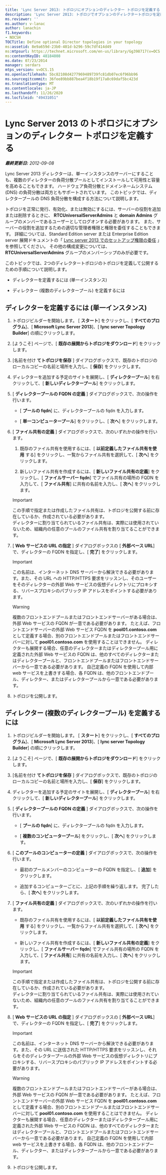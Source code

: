 ```yaml
---
title: 'Lync Server 2013: トポロジにオプションのディレクター トポロジを定義する'
description: 'Lync Server 2013: トポロジでオプションのディレクタートポロジを定義します。'
ms.reviewer: ''
ms.author: v-lanac
author: lanachin
f1.keywords:
- NOCSH
TOCTitle: Define optional Director topologies in your topology
ms:assetid: 8e9a659d-23b0-401d-b296-59c7df414d49
ms:mtpsurl: https://technet.microsoft.com/en-us/library/Gg398717(v=OCS.15)
ms:contentKeyID: 48184808
ms.date: 07/23/2014
manager: serdars
mtps_version: v=OCS.15
ms.openlocfilehash: 5bc82108d4277969489739fc81db07ec6f96bb96
ms.sourcegitcommit: 36fee89bb887bea4f18b19f17a8c69daf5bc423d
ms.translationtype: MT
ms.contentlocale: ja-JP
ms.lasthandoff: 11/26/2020
ms.locfileid: "49431051"
---
```

# <a name="define-optional-director-topologies-in-your-topology-for-lync-server-2013"></a>Lync Server 2013 のトポロジにオプションのディレクター トポロジを定義する

<div data-xmlns="http://www.w3.org/1999/xhtml">

<div class="topic" data-xmlns="http://www.w3.org/1999/xhtml" data-msxsl="urn:schemas-microsoft-com:xslt" data-cs="https://msdn.microsoft.com/">

<div data-asp="https://msdn2.microsoft.com/asp">



</div>

<div id="mainSection">

<div id="mainBody">

<span> </span>

_**最終更新日:** 2012-09-08_

Lync Server 2013 ディレクターは、単一インスタンスのサーバーにすることも、複数のディレクターの負荷分散プールとしてインストールして可用性と容量を高めることもできます。 ハードウェア負荷分散とドメインネームシステム (DNS) の負荷分散は両方ともサポートされています。 このトピックでは、ディレクタープールの DNS 負荷分散を構成する方法について説明します。

トポロジを正常に発行、有効化、または無効にするには、サーバーの役割を追加または削除するときに、 **RTCUniversalServerAdmins** と **domain Admins** グループのメンバーであるユーザーとしてログオンする必要があります。 また、サーバーの役割を追加するための適切な管理者権限と権限を委任することもできます。 詳細については、Standard Edition server または Enterprise Edition server 展開ドキュメントの「 [Lync server 2013 でのセットアップ権限の委任](lync-server-2013-delegate-setup-permissions.md) 」を参照してください。 その他の構成変更については、 **RTCUniversalServerAdmins** グループのメンバーシップのみが必要です。

このトピックでは、2つのディレクタートポロジのトポロジを定義して公開するための手順について説明します。

  - ディレクターを定義するには (単一インスタンス)

  - ディレクター (複数のディレクタープール) を定義するには

<div>

## <a name="to-define-the-director-single-instance"></a>ディレクターを定義するには (単一インスタンス)

1.  トポロジビルダーを開始します。 [ **スタート**] をクリックし、[ **すべてのプログラム**]、[ **Microsoft Lync Server 2013**]、[ **lync server Topology Builder**] の順にクリックします。

2.  [ようこそ] ページで、[ **既存の展開からトポロジをダウンロード**] をクリックします。

3.  [名前を付け **てトポロジを保存** ] ダイアログボックスで、既存のトポロジのローカルコピーの名前と場所を入力し、[ **保存**] をクリックします。

4.  ディレクターを追加する予定のサイトを展開し、[ **ディレクタープール**] を右クリックして、[ **新しいディレクタープール**] をクリックします。

5.  [ **ディレクタープールの FQDN の定義** ] ダイアログボックスで、次の操作を行います。
    
      - [ **プールの fqdn**] に、ディレクタープールの fqdn を入力します。
    
      - [ **単一コンピュータープール**] をクリックし、[ **次へ**] をクリックします。

6.  [ **ファイル共有の定義** ] ダイアログボックスで、次のいずれかの操作を行います。
    
    1.  既存のファイル共有を使用するには、[ **以前定義したファイル共有を使用** する] をクリックし、一覧からファイル共有を選択して、[ **次へ**] をクリックします。
    
    2.  新しいファイル共有を作成するには、[ **新しいファイル共有の定義**] をクリックし、[ **ファイルサーバー fqdn**] でファイル共有の場所の FQDN を入力して、[ **ファイル共有**] に共有の名前を入力し、[ **次へ**] をクリックします。
    
    <div>
    

    > [!IMPORTANT]  
    > この手順で指定または作成したファイル共有は、トポロジを公開する前に存在しているか、作成されている必要があります。<BR>ディレクターに割り当てられているファイル共有は、実際には使用されていないため、組織内の任意のプールのファイル共有を割り当てることができます。

    
    </div>

7.  [ **Web サービスの URL の指定** ] ダイアログボックスの [ **外部ベース URL**] で、ディレクターの FQDN を指定し、[ **完了**] をクリックします。
    
    <div>
    

    > [!IMPORTANT]  
    > この名前は、インターネット DNS サーバーから解決できる必要があります。また、その URL への HTTP/HTTPS 要求をリッスンし、そのユーザーをそのディレクターの外部 Web サービスの仮想ディレクトリにプロキシする、リバースプロキシのパブリック IP アドレスをポイントする必要があります。

    
    </div>
    
    <div>
    

    > [!WARNING]  
    > 複数のフロントエンドプールまたはフロントエンドサーバーがある場合は、外部 Web サービスの FQDN が一意である必要があります。 たとえば、フロントエンドサーバーの外部 Web サービス FQDN を <STRONG>pool01.contoso.com</STRONG>として定義する場合、別のフロントエンドプールまたはフロントエンドサーバーに対して <STRONG>pool01.contoso.com</STRONG> を使用することはできません。 ディレクターも展開する場合、任意のディレクターまたはディレクタープール用に定義された外部 Web サービスの FQDN は、他のすべてのディレクターまたはディレクタープールと、フロントエンドプールまたはフロントエンドサーバーから一意である必要があります。 自己定義の FQDN を使用して内部 web サービスを上書きする場合、各 FQDN は、他のフロントエンドプール、ディレクター、またはディレクタープールから一意である必要があります。

    
    </div>

8.  トポロジを公開します。

</div>

<div>

## <a name="to-define-the-director-multiple-director-pool"></a>ディレクター (複数のディレクタープール) を定義するには

1.  トポロジビルダーを開始します。 [ **スタート**] をクリックし、[ **すべてのプログラム**]、[ **Microsoft Lync Server 2013**]、[ **lync server Topology Builder**] の順にクリックします。

2.  [ようこそ] ページで、[ **既存の展開からトポロジをダウンロード**] をクリックします。

3.  [名前を付け **てトポロジを保存** ] ダイアログボックスで、既存のトポロジのローカルコピーの名前と場所を入力し、[ **保存**] をクリックします。

4.  ディレクターを追加する予定のサイトを展開し、[ **ディレクタープール**] を右クリックして、[ **新しいディレクタープール**] をクリックします。

5.  [ **ディレクタープールの FQDN の定義** ] ダイアログボックスで、次の操作を行います。
    
      - [ **プールの fqdn**] に、ディレクタープールの fqdn を入力します。
    
      - [ **複数のコンピュータープール**] をクリックし、[ **次へ**] をクリックします。

6.  [ **このプールのコンピューターの定義** ] ダイアログボックスで、次の操作を行います。
    
      - 最初のプールメンバーのコンピューターの FQDN を指定し、[ **追加**] をクリックします。
    
      - 追加するコンピューターごとに、上記の手順を繰り返します。 完了したら、[ **次へ**] をクリックします。

7.  [ **ファイル共有の定義** ] ダイアログボックスで、次のいずれかの操作を行います。
    
      - 既存のファイル共有を使用するには、[ **以前定義したファイル共有を使用** する] をクリックし、一覧からファイル共有を選択して、[ **次へ**] をクリックします。
    
      - 新しいファイル共有を作成するには、[ **新しいファイル共有の定義**] をクリックし、[ **ファイルサーバー fqdn**] でファイル共有の場所の FQDN を入力して、[ **ファイル共有**] に共有の名前を入力し、[ **次へ**] をクリックします。
    
    <div>
    

    > [!IMPORTANT]  
    > この手順で指定または作成したファイル共有は、トポロジを公開する前に存在しているか、作成されている必要があります。<BR>ディレクターに割り当てられているファイル共有は、実際には使用されていないため、組織内の任意のプールのファイル共有を割り当てることができます。

    
    </div>

8.  [ **Web サービスの URL の指定** ] ダイアログボックスの [ **外部ベース URL**] で、ディレクターの FQDN を指定し、[ **完了**] をクリックします。
    
    <div>
    

    > [!IMPORTANT]  
    > この名前は、インターネット DNS サーバーから解決できる必要があります。また、その URL に送信された HTTP/HTTPS 要求をリッスンし、それらをそのディレクタープールの外部 Web サービスの仮想ディレクトリにプロキシする、リバースプロキシのパブリック IP アドレスをポイントする必要があります。

    
    </div>
    
    <div>
    

    > [!WARNING]  
    > 複数のフロントエンドプールまたはフロントエンドサーバーがある場合は、外部 Web サービスの FQDN が一意である必要があります。 たとえば、フロントエンドサーバーの外部 Web サービス FQDN を <STRONG>pool01.contoso.com</STRONG>として定義する場合、別のフロントエンドプールまたはフロントエンドサーバーに対して <STRONG>pool01.contoso.com</STRONG> を使用することはできません。 ディレクターも展開する場合、任意のディレクターまたはディレクタープール用に定義された外部 Web サービスの FQDN は、他のすべてのディレクターまたはディレクタープールと、フロントエンドプールまたはフロントエンドサーバーから一意である必要があります。 自己定義の FQDN を使用して内部 web サービスを上書きする場合、各 FQDN は、他のフロントエンドプール、ディレクター、またはディレクタープールから一意である必要があります。

    
    </div>

9.  トポロジを公開します。

</div>

</div>

<span> </span>

</div>

</div>

</div>

